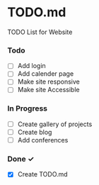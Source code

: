 # TODO.md

TODO List for Website

### Todo

- [ ] Add login
- [ ] Add calender page
- [ ] Make site responsive
- [ ] Make site Accessible

### In Progress

- [ ] Create gallery of projects
- [ ] Create blog
- [ ] Add conferences

### Done ✓

- [x] Create TODO.md  